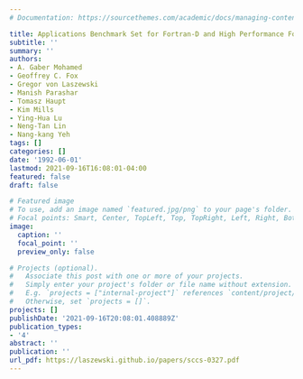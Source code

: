 ```yaml
---
# Documentation: https://sourcethemes.com/academic/docs/managing-content/

title: Applications Benchmark Set for Fortran-D and High Performance Fortran
subtitle: ''
summary: ''
authors:
- A. Gaber Mohamed
- Geoffrey C. Fox
- Gregor von Laszewski
- Manish Parashar
- Tomasz Haupt
- Kim Mills
- Ying-Hua Lu
- Neng-Tan Lin
- Nang-kang Yeh
tags: []
categories: []
date: '1992-06-01'
lastmod: 2021-09-16T16:08:01-04:00
featured: false
draft: false

# Featured image
# To use, add an image named `featured.jpg/png` to your page's folder.
# Focal points: Smart, Center, TopLeft, Top, TopRight, Left, Right, BottomLeft, Bottom, BottomRight.
image:
  caption: ''
  focal_point: ''
  preview_only: false

# Projects (optional).
#   Associate this post with one or more of your projects.
#   Simply enter your project's folder or file name without extension.
#   E.g. `projects = ["internal-project"]` references `content/project/deep-learning/index.md`.
#   Otherwise, set `projects = []`.
projects: []
publishDate: '2021-09-16T20:08:01.408889Z'
publication_types:
- '4'
abstract: ''
publication: ''
url_pdf: https://laszewski.github.io/papers/sccs-0327.pdf
---
```

